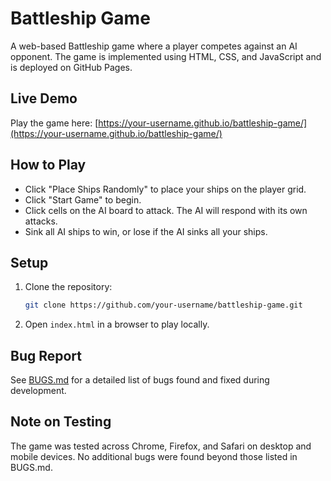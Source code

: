 # Battleship Game

A web-based Battleship game where a player competes against an AI opponent. The game is implemented using HTML, CSS, and JavaScript and is deployed on GitHub Pages.

## Live Demo
Play the game here: [https://your-username.github.io/battleship-game/](https://your-username.github.io/battleship-game/)

## How to Play
- Click "Place Ships Randomly" to place your ships on the player grid.
- Click "Start Game" to begin.
- Click cells on the AI board to attack. The AI will respond with its own attacks.
- Sink all AI ships to win, or lose if the AI sinks all your ships.

## Setup
1. Clone the repository:
   ```bash
   git clone https://github.com/your-username/battleship-game.git
   ```
2. Open `index.html` in a browser to play locally.

## Bug Report
See [BUGS.md](./BUGS.md) for a detailed list of bugs found and fixed during development.

## Note on Testing
The game was tested across Chrome, Firefox, and Safari on desktop and mobile devices. No additional bugs were found beyond those listed in BUGS.md.
